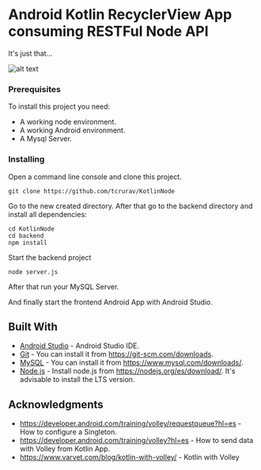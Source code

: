 # Android Kotlin RecyclerView App consuming RESTFul Node API

It's just that...

![alt text](https://github.com/tcrurav/KotlinNode/blob/master/Readme.png)

### Prerequisites

To install this project you need:
* A working node environment.
* A working Android environment.
* A Mysql Server.

### Installing

Open a command line console and clone this project.

```
git clone https://github.com/tcrurav/KotlinNode
```

Go to the new created directory. After that go to the backend directory and install all dependencies:

```
cd KotlinNode
cd backend
npm install
```

Start the backend project

```
node server.js
```

After that run your MySQL Server.

And finally start the frontend Android App with Android Studio.

## Built With

* [Android Studio](https://developer.android.com/studio?hl=es) - Android Studio IDE.
* [Git](https://git-scm.com) - You can install it from https://git-scm.com/downloads.
* [MySQL](https://www.mysql.com) - You can install it from https://www.mysql.com/downloads/.
* [Node.js](https://nodejs.org) - Install node.js from https://nodejs.org/es/download/. It's advisable to install the LTS version.

## Acknowledgments

* https://developer.android.com/training/volley/requestqueue?hl=es - How to configure a Singleton.
* https://developer.android.com/training/volley?hl=es - How to send data with Volley from Kotlin App.
* https://www.varvet.com/blog/kotlin-with-volley/ - Kotlin with Volley